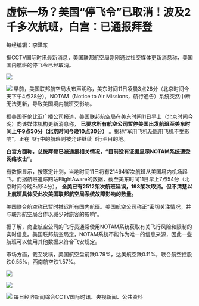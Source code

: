 # 虚惊一场？美国“停飞令”已取消！波及2千多次航班，白宫：已通报拜登

每经编辑：李泽东

据CCTV国际时讯最新消息，美国联邦航空局刚刚通过社交媒体更新消息称，美国国内航班的停飞令已经取消。

![](https://inews.gtimg.com/newsapp_bt/0/15449694116/1000)

![](https://inews.gtimg.com/newsapp_bt/0/15606048252/1000)
早前，美国联邦航空局发布声明称，美东时间11日凌晨3点28分（北京时间今天下午4点28分），NOTAM（Notice to Air
Missions，航行通告）系统突然中断无法更新，导致美国境内航班受影响。

据美国哥伦比亚广播公司报道，美国联邦航空局在美东时间11日早上（北京时间今晚）向该媒体机构更新消息称，
**已要求所有航空公司暂停美国出发航班至美东时间上午9点30分（北京时间今晚10点30分）**
。据称“军用飞机及医用飞机不受影响”。正在飞行中的航班则被允许继续飞行至目的地。

**白宫方面称，总统拜登已被通报相关情况，“目前没有证据显示NOTAM系统遭受网络攻击”。**

有数据显示，按原定计划，当地时间11日将有21464架次航班从美国境内机场起飞。而据航班追踪网站FlightAware的数据，截至美东时间11日早上7点54分（北京时间今晚8点54分），
**全美已有2512架次航班延误，193架次取消。但不清楚以上航班具体受此次美国联邦航空局系统故障影响的数量。**

美国联合航空称已暂时推迟所有国内航班。美国航空公司称正“密切关注情况，并与联邦航空局合作以减少对旅客的影响”。

据了解，商业航空公司的飞行员通常使用NOTAM系统获取有关飞行风险和限制的实时信息。美国联邦航空局定，NOTAM系统不能作为唯一的信息来源，因此一些航班可以使用其他数据来符合飞安规定。

市场方面，截至发稿，美国航空盘前跌0.79%，达美航空跌0.11%，联合航空控股跌0.55%，西南航空跌1.57%。

![](https://inews.gtimg.com/newsapp_bt/0/15605950372/1000)

![](https://inews.gtimg.com/newsapp_bt/0/15605950375/1000)

![](https://inews.gtimg.com/newsapp_bt/0/15605950382/1000)
每日经济新闻综合CCTV国际时讯、央视新闻、公共资料

